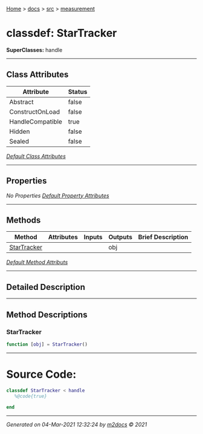 [Home](../../index.md) > [docs](../../docs_index.md) > [src](../src_index.md) > [measurement](measurement_index.md)  


# classdef: StarTracker

**SuperClasses:** handle



 ***

## Class Attributes

<div class="table-wrapper" markdown="block">

| Attribute         | Status   |
| ----------------- | -------- |
| Abstract | false | 
| ConstructOnLoad | false | 
| HandleCompatible | true | 
| Hidden | false | 
| Sealed | false | 


</div>


[*Default Class Attributes*](https://www.mathworks.com/help/matlab/matlab_oop/class-attributes.html)

 ***

## Properties

*No Properties*
[*Default Property Attributes*](https://www.mathworks.com/help/matlab/matlab_oop/property-attributes.html)

 ***

## Methods

<div class="table-wrapper" markdown="block">

| Method | Attributes | Inputs | Outputs | Brief Description |
| ------ | ---------- | ------ | ------- | ----------------- |
| [StarTracker](#startracker) |   |  | obj |  |


</div>


[*Default Method Attributs*](https://www.mathworks.com/help/matlab/matlab_oop/method-attributes.html)

 ***

## Detailed Description



 ***

## Method Descriptions

### StarTracker

```matlab
function [obj] = StarTracker()
```



 
 *** 

# Source Code:

 ```matlab 
 classdef StarTracker < handle
    %@code{true}
    
end 
``` 
 
***

*Generated on 04-Mar-2021 12:32:24 by [m2docs](https://github.com/crgnam-research/m2docs) © 2021*
